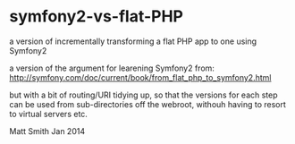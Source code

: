 symfony2-vs-flat-PHP
====================

a version of incrementally transforming a flat PHP app to one using Symfony2

a version of the argument for learening Symfony2 from:
http://symfony.com/doc/current/book/from_flat_php_to_symfony2.html

but with a bit of routing/URI tidying up, so that the versions for each step can be used from sub-directories off the webroot, withouh having to resort to virtual servers etc.

Matt Smith
Jan 2014

